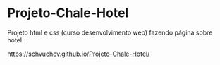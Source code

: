# Projeto-Chale-Hotel
Projeto html e css (curso desenvolvimento web) fazendo página sobre hotel.

https://schvuchov.github.io/Projeto-Chale-Hotel/
